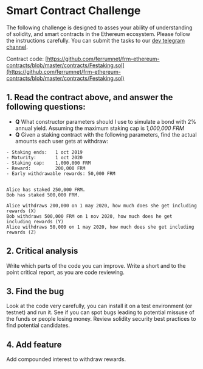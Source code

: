 # Smart Contract Challenge

The following challenge is designed to asses your ability of understanding of solidity, and smart contracts in the Ethereum ecosystem. Please follow the instructions carefully. You can submit the tasks to our [dev telegram channel](https://t.me/Ferrumdeveloper).

Contract code: 
[https://github.com/ferrumnet/frm-ethereum-contracts/blob/master/contracts/Festaking.sol](https://github.com/ferrumnet/frm-ethereum-contracts/blob/master/contracts/Festaking.sol)

## 1. Read the contract above, and answer the following questions:

- **Q** What constructor parameters should I use to simulate a bond with 2% annual yield. Assuming the maximum staking cap is *1,000,000 FRM*
- **Q** Given a staking contract with the following parameters, find the actual amounts each user gets at withdraw:
```
- Staking ends:   1 oct 2019
- Maturity:       1 oct 2020
- Staking cap:    1,000,000 FRM
- Reward:         200,000 FRM
- Early withdrawable rewards: 50,000 FRM


Alice has staked 250,000 FRM.
Bob has staked 500,000 FRM.

Alice withdraws 200,000 on 1 may 2020, how much does she get including rewards (X)
Bob withdraws 500,000 FRM on 1 nov 2020, how much does he get including rewards (Y) 
Alice withdraws 50,000 on 1 may 2020, how much does she get including rewards (Z)
```

## 2. Critical analysis

Write which parts of the code you can improve. Write a short and to the point critical report, as you are code reviewing.

## 3. Find the bug

Look at the code very carefully, you can install it on a test environment (or testnet) and run it. See if you can spot bugs leading to potential missuse of the funds or people losing money. Review solidity security best practices to find potential candidates.

## 4. Add feature

Add compounded interest to withdraw rewards.

